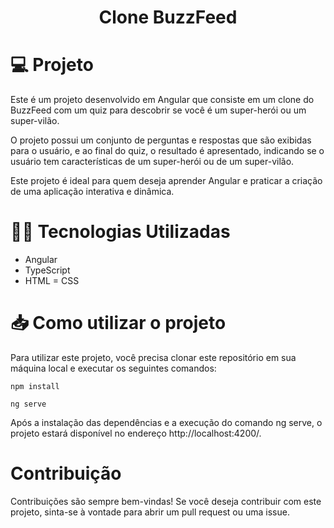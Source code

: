 <h1 align="center" width="300" > Clone BuzzFeed </h1>

# :computer: Projeto
Este é um projeto desenvolvido em Angular que consiste em um clone do BuzzFeed com um quiz para descobrir se você é um super-herói ou um super-vilão.

O projeto possui um conjunto de perguntas e respostas que são exibidas para o usuário, e ao final do quiz, o resultado é apresentado, indicando se o usuário tem características de um super-herói ou de um super-vilão.

Este projeto é ideal para quem deseja aprender Angular e praticar a criação de uma aplicação interativa e dinâmica.

# :technologist: Tecnologias Utilizadas

- Angular
- TypeScript
- HTML
= CSS

# :inbox_tray: Como utilizar o projeto
Para utilizar este projeto, você precisa clonar este repositório em sua máquina local e executar os seguintes comandos:

````
npm install
````
````
ng serve
````

Após a instalação das dependências e a execução do comando ng serve, o projeto estará disponível no endereço http://localhost:4200/.

# Contribuição
Contribuições são sempre bem-vindas! Se você deseja contribuir com este projeto, sinta-se à vontade para abrir um pull request ou uma issue.


